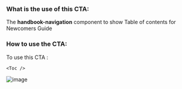 ### What is the use of this CTA:
The **handbook-navigation** component to show Table of contents for Newcomers Guide
### How to use the CTA:
To use this CTA :

```
<Toc />
```

![image](https://github.com/layer5io/docs/assets/74408634/d9d846c6-f177-4b05-be83-23d7211b1e06)